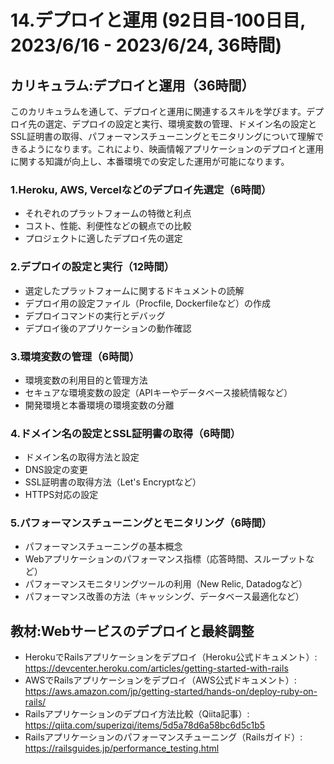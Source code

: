 # 14.デプロイと運用 (92日目-100日目, 2023/6/16 - 2023/6/24, 36時間)

## カリキュラム:デプロイと運用（36時間）
このカリキュラムを通して、デプロイと運用に関連するスキルを学びます。デプロイ先の選定、デプロイの設定と実行、環境変数の管理、ドメイン名の設定とSSL証明書の取得、パフォーマンスチューニングとモニタリングについて理解できるようになります。これにより、映画情報アプリケーションのデプロイと運用に関する知識が向上し、本番環境での安定した運用が可能になります。
### 1.Heroku, AWS, Vercelなどのデプロイ先選定（6時間）
- それぞれのプラットフォームの特徴と利点
- コスト、性能、利便性などの観点での比較
- プロジェクトに適したデプロイ先の選定
### 2.デプロイの設定と実行（12時間）
- 選定したプラットフォームに関するドキュメントの読解
- デプロイ用の設定ファイル（Procfile, Dockerfileなど）の作成
- デプロイコマンドの実行とデバッグ
- デプロイ後のアプリケーションの動作確認
### 3.環境変数の管理（6時間）
- 環境変数の利用目的と管理方法
- セキュアな環境変数の設定（APIキーやデータベース接続情報など）
- 開発環境と本番環境の環境変数の分離
### 4.ドメイン名の設定とSSL証明書の取得（6時間）
- ドメイン名の取得方法と設定
- DNS設定の変更
- SSL証明書の取得方法（Let's Encryptなど）
- HTTPS対応の設定
### 5.パフォーマンスチューニングとモニタリング（6時間）
- パフォーマンスチューニングの基本概念
- Webアプリケーションのパフォーマンス指標（応答時間、スループットなど）
- パフォーマンスモニタリングツールの利用（New Relic, Datadogなど）
- パフォーマンス改善の方法（キャッシング、データベース最適化など）

## 教材:Webサービスのデプロイと最終調整
- HerokuでRailsアプリケーションをデプロイ（Heroku公式ドキュメント）: https://devcenter.heroku.com/articles/getting-started-with-rails
- AWSでRailsアプリケーションをデプロイ（AWS公式ドキュメント）: https://aws.amazon.com/jp/getting-started/hands-on/deploy-ruby-on-rails/
- Railsアプリケーションのデプロイ方法比較（Qiita記事）: https://qiita.com/superizqi/items/5d5a78d6a58bc6d5c1b5
- Railsアプリケーションのパフォーマンスチューニング（Railsガイド）: https://railsguides.jp/performance_testing.html